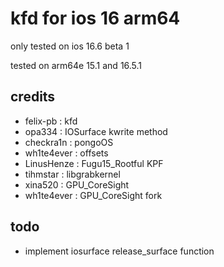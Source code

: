 # kfd for ios 16 arm64  
only tested on ios 16.6 beta 1  

tested on arm64e 15.1 and 16.5.1

## credits
 - felix-pb : kfd
 - opa334 : IOSurface kwrite method
 - checkra1n : pongoOS
 - wh1te4ever : offsets
 - LinusHenze : Fugu15_Rootful KPF
 - tihmstar : libgrabkernel
 - xina520 : GPU_CoreSight
 - wh1te4ever : GPU_CoreSight fork

## todo
 - implement iosurface release_surface function
